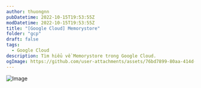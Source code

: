 ```yaml
---
author: thuongnn
pubDatetime: 2022-10-15T19:53:55Z
modDatetime: 2022-10-15T19:53:55Z
title: "[Google Cloud] Memorystore"
folder: "gcp"
draft: false
tags:
  - Google Cloud
description: Tìm hiểu về Memorystore trong Google Cloud.
ogImage: https://github.com/user-attachments/assets/76bd7899-80aa-414d-bb87-d7ccad4c7992
---
```


![Image](https://github.com/user-attachments/assets/76bd7899-80aa-414d-bb87-d7ccad4c7992)
